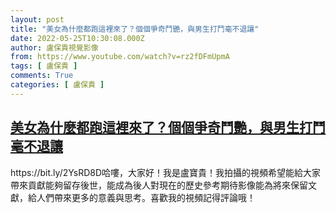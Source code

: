 ```yaml
---
layout: post
title: "美女為什麼都跑這裡來了？個個爭奇鬥艷，與男生打鬥毫不退讓"
date: 2022-05-25T10:30:08.000Z
author: 盧保貴視覺影像
from: https://www.youtube.com/watch?v=rz2fDFmUpmA
tags: [ 盧保貴 ]
comments: True
categories: [ 盧保貴 ]
---
```

<!--1653474608000-->
[美女為什麼都跑這裡來了？個個爭奇鬥艷，與男生打鬥毫不退讓](https://www.youtube.com/watch?v=rz2fDFmUpmA)
------

<div>
https://bit.ly/2YsRD8D哈嘍，大家好！我是盧寶貴！我拍攝的視頻希望能給大家帶來貢獻能夠留存後世，能成為後人對現在的歷史參考期待影像能為將來保留文獻，給人們帶來更多的意義與思考。喜歡我的視頻記得評論哦！
</div>
